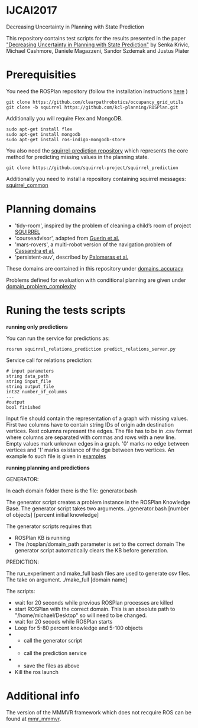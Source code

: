 # IJCAI2017
Decreasing Uncertainty in Planning with State Prediction

This repository contains test scripts for the results presented in the paper ["Decreasing Uncertainty in Planning with State Prediction"](https://www.ijcai.org/proceedings/2017/0282.pdf) by Senka Krivic, Michael Cashmore, Daniele Magazzeni, Sandor Szdemak and Justus Piater

Prerequisities
============

You need the ROSPlan repository
(follow the installation instructions [here](https://github.com/KCL-Planning/ROSPlan/wiki/a.-Installation) )
```
git clone https://github.com/clearpathrobotics/occupancy_grid_utils
git clone -b squirrel https://github.com/kcl-planning/ROSPlan.git
```
Additionally you will require Flex and MongoDB.
```
sudo apt-get install flex
sudo apt-get install mongodb
sudo apt-get install ros-indigo-mongodb-store
```

You also need the [squirrel-prediction repository](https://github.com/squirrel-project/squirrel_prediction) which represents the core method for predicting missing values in the planning state.
```
git clone https://github.com/squirrel-project/squirrel_prediction
```
Additionally  you need to install a repository containing squirrel messages: [squirrel_common](https://github.com/squirrel_project/squirrel_common)

Planning domains
============
- 'tidy-room', inspired by the problem of cleaning a child’s room of project [SQUIRREL](http://www.squirrel-project.eu/)
- 'courseadvisor', adapted from [Guerin et al.](https://orff.uc3m.es/bitstream/handle/10016/14914/proceedings-WS-IPC2012.pdf?sequence=1)
- 'mars-rovers', a multi-robot version of the navigation problem of [Cassandra et al.](http://people.csail.mit.edu/lpk/papers/iros96.ps) 
- 'persistent-auv', described by [Palomeras et al.](https://www.springerprofessional.de/en/toward-persistent-autonomous-intervention-in-a-subsea-panel/10930422)
 
 These domains are contained in this repository under [domains_accuracy](https://github.com/Senka2112/IJCAI2017/tree/master/domains_accuracy)

Problems defined for evaluation with conditional planning are given under [domain_problem_complexity](https://github.com/Senka2112/IJCAI2017/tree/master/domain_problem_complexity)

Runing the tests scripts
========================

**running only predictions**

You can run the service for predictions as:
```
rosrun squirrel_relations_prediction predict_relations_server.py 
```

Service call for relations prediction:

```
# input parameters
string data_path
string input_file
string output_file
int32 number_of_columns
---
#output
bool finished
```
Input file should contain the representation of a graph with missing values.
First two columns have to contain string IDs of origin adn destination vertices. Rest columns represent the edges. The file has to be in .csv format where columns are separated with commas and rows with a new line.  Empty values mark unknown edges in a graph. '0' marks no edge between vertices and '1' marks existance of the dge between two vertices.
An example fo such file is given in [examples](https://github.com/Senka2112/IJCAI2017/tree/master/examples/known.csv)


**running planning and predictions**

GENERATOR:

In each domain folder there is the file: generator.bash

The generator script creates a problem instance in the ROSPlan Knowledge Base. The generator script takes two arguments.
./generator.bash [number of objects] [percent initial knowledge]

The generator scripts requires that:
- ROSPlan KB is running
- The /rosplan/domain\_path parameter is set to the correct domain
The generator script automatically clears the KB before generation.

PREDICTION:

The run\_experiment and make\_full bash files are used to generate csv files. The take on argument.
./make\_full [domain name]

The scripts:
- wait for 20 seconds while previous ROSPlan processes are killed
- start ROSPlan with the correct domain. This is an absolute path to "/home/michael/Desktop" so will need to be changed.
- wait for 20 secods while ROSPlan starts
- Loop for 5-80 percent knowledge and 5-100 objects
- - call the generator script
- - call the prediction service
- - save the files as above
- Kill the ros launch

Additional info
===============

The version of the MMMVR framework which does not recquire ROS can be found at [mmr_mmmvr](https://iis.uibk.ac.at/software/mmr_mmmvr).


